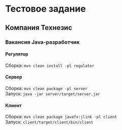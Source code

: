 # Тестовое задание
## Компания Технезис
### Вакансия Java-разработчик

#### Регулятор
Сборка: `mvn clean install -pl regulator`
#### Сервер
Сборка: `mvn clean package -pl server`  
Запуск: `java -jar server/target/server.jar`
#### Клиент
Сборка: `mvn clean package javafx:jlink -pl client`  
Запуск: `client/target/client/bin/client`
